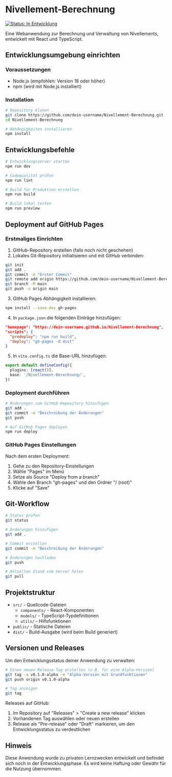 # Nivellement-Berechnung

[![Status: In Entwicklung](https://img.shields.io/badge/Status-In%20Entwicklung-yellow)](https://github.com/TheOfflineone/Nivellement-Berechnung)

Eine Webanwendung zur Berechnung und Verwaltung von Nivellements, entwickelt mit React und TypeScript.

## Entwicklungsumgebung einrichten

### Voraussetzungen
- Node.js (empfohlen: Version 18 oder höher)
- npm (wird mit Node.js installiert)

### Installation
```bash
# Repository klonen
git clone https://github.com/dein-username/Nivellement-Berechnung.git
cd Nivellement-Berechnung

# Abhängigkeiten installieren
npm install
```

## Entwicklungsbefehle

```bash
# Entwicklungsserver starten
npm run dev

# Codequalität prüfen
npm run lint

# Build für Produktion erstellen
npm run build

# Build lokal testen
npm run preview
```

## Deployment auf GitHub Pages

### Erstmaliges Einrichten
1. GitHub-Repository erstellen (falls noch nicht geschehen)
2. Lokales Git-Repository initialisieren und mit GitHub verbinden:
```bash
git init
git add .
git commit -m "Erster Commit"
git remote add origin https://github.com/dein-username/Nivellement-Berechnung.git
git branch -M main
git push -u origin main
```

3. GitHub Pages Abhängigkeit installieren:
```bash
npm install --save-dev gh-pages
```

4. In `package.json` die folgenden Einträge hinzufügen:
```json
"homepage": "https://dein-username.github.io/Nivellement-Berechnung",
"scripts": {
  "predeploy": "npm run build",
  "deploy": "gh-pages -d dist"
}
```

5. In `vite.config.ts` die Base-URL hinzufügen:
```typescript
export default defineConfig({
  plugins: [react()],
  base: '/Nivellement-Berechnung/',
})
```

### Deployment durchführen
```bash
# Änderungen zum GitHub-Repository hinzufügen
git add .
git commit -m "Beschreibung der Änderungen"
git push

# Auf GitHub Pages deployen
npm run deploy
```

### GitHub Pages Einstellungen
Nach dem ersten Deployment:
1. Gehe zu den Repository-Einstellungen
2. Wähle "Pages" im Menü
3. Setze als Source "Deploy from a branch"
4. Wähle den Branch "gh-pages" und den Ordner "/ (root)"
5. Klicke auf "Save"

## Git-Workflow

```bash
# Status prüfen
git status

# Änderungen hinzufügen
git add .

# Commit erstellen
git commit -m "Beschreibung der Änderungen"

# Änderungen hochladen
git push

# Aktuellen Stand vom Server holen
git pull
```

## Projektstruktur

- `src/` - Quellcode-Dateien
  - `components/` - React-Komponenten
  - `models/` - TypeScript-Typdefinitionen
  - `utils/` - Hilfsfunktionen
- `public/` - Statische Dateien
- `dist/` - Build-Ausgabe (wird beim Build generiert)

## Versionen und Releases

Um den Entwicklungsstatus deiner Anwendung zu verwalten:

```bash
# Einen neuen Release-Tag erstellen (z.B. für eine Alpha-Version)
git tag -a v0.1.0-alpha -m "Alpha-Version mit Grundfunktionen"
git push origin v0.1.0-alpha

# Tag anzeigen
git tag
```

Releases auf GitHub:
1. Im Repository auf "Releases" > "Create a new release" klicken
2. Vorhandenen Tag auswählen oder neuen erstellen
3. Release als "Pre-release" oder "Draft" markieren, um den Entwicklungsstatus zu verdeutlichen

## Hinweis

Diese Anwendung wurde zu privaten Lernzwecken entwickelt und befindet sich noch in der Entwicklungsphase. Es wird keine Haftung oder Gewähr für die Nutzung übernommen.

